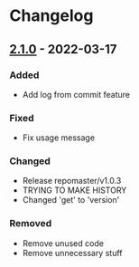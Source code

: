 # Changelog

## [2.1.0] - 2022-03-17

### Added

- Add log from commit feature

### Fixed

- Fix usage message

### Changed

- Release repomaster/v1.0.3
- TRYING TO MAKE HISTORY
- Changed 'get' to 'version'

### Removed

- Remove unused code
- Remove unnecessary stuff

[2.1.0]: https://github.com/flowscan/go-repomaster/releases/tag/repomaster/v2.1.0
